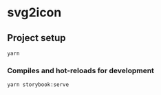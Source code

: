 # svg2icon

## Project setup
```
yarn
```

### Compiles and hot-reloads for development
```
yarn storybook:serve
```